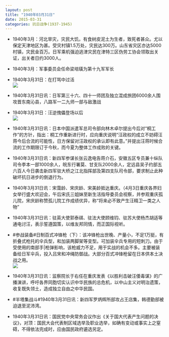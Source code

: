 ```yaml
---
layout: post
title: "1940年03月31日"
date: 2015-03-31
categories: 抗日战争(1937-1945)
---
```


<meta name="referrer" content="no-referrer" />

- 1940年3月：河北旱灾，灾民大饥，有食树皮泥土为生者，致死者甚众。尤以保定天津地区为甚。受灾村镇1.5万处，灾民达300万。山东省灾区亦达5000村镇，灾民金百万。日军乘机强迫逃津灾民在津特三区伪劳工协会领取出关证，出关者日约3000人。 

- 1940年3月：军事委员会任命梁培璜为第十九军军长 

- 1940年3月31日：在打骂中过活 <br/><img src="https://ww4.sinaimg.cn/large/aca367d8jw1eqp9cu9wg1j20e20qan31.jpg" />

- 1940年3月31日讯：日军第三十六、四十一师团及独立混成旅团6000余人围攻晋东南沁县，八路军一二九师一部与敌激战 

- 1940年3月31日：汪逆傀儡登场以后 <br/><img src="https://ww4.sinaimg.cn/large/aca367d8jw1eqp7nfbbzpj21170g314c.jpg" />

- 1940年3月31日讯：日本中国派遣军总司令部向林木卓尔提出今后对“桐工作”的方针，指出：桐工作重新进行时，应向重庆说明“汪政权的成立不妨碍汪蒋今后合流的可能性，日方保留对汪政权的承认即有此意。”并提出汪蒋时候合流的工作期限订于今秋，而今夏为整体工作成败的关键。 

- 1940年3月31日讯：新四军参谋长张云逸电告蒋介石，安徽五区专员兼十纵队司令李本一部1000余人，皖东行署莫、甘支队2000余人，定远县吴子约部五六百人今日袭击新四军驻大桥之江北指挥部及第四支队司令部，要求制止此种破坏抗日进步的倒退行为。 

- 1940年3月31日讯：宋霭龄、宋庆龄、宋美龄抵达重庆。（4月3日重庆各界妇女举行盛大欢迎会，午后宋氏三姐妹至新生活指导委员会视察，并参观重庆孤儿院，宋庆龄称赞孤儿院工作成绩优异，称“将来必不致产生汪精卫一类之人物” 

- 1940年3月31日讯：驻英大使郭泰祺、驻法大使顾维钧、驻苏大使杨杰胡适等通电讨汪，表示誓遵国策，以维友邦同情，而正国际视听。 

- #参战装备#日制百式冲锋枪（下）：该冲锋枪出世晚、产量小，不足1万挺，有折叠式枪托的伞兵型，和加装两脚架等变型。可加装伞兵专用的短刺刀。由于受使用的南部手|枪弹影响，该枪威力不足，用于实战的机会不多。主要被装备给日军伞兵，投入吕宋和冲绳防御战。大部分百式冲锋枪留在日本供本土决战之用。 <br/><img src="https://ww3.sinaimg.cn/large/aca367d8jw1eqook61e40j20fr1c5485.jpg" />

- 1940年3月31日讯：监察院长于右任在重庆发表《以胜利击破汪倭毒谋》的广播演讲，呼吁各界同胞切实认识中华民族的总危机，以中山主义对明治遗策，收复既失领土，造成独立自由之中华民国。 

- #半塔集战斗#1940年3月31日讯：新四军罗炳辉所部攻占王店集，韩德勤部被迫退至泥沛湾。 

- 1940年3月31日讯：国民党中央常务会议作出《关于国大代表产生问题的决议》，对顶：国民大会代表制区域选举及职业选举，如确有变动或事实上之窒碍，不得依法完成时，应由国民政府遴选另定。 

